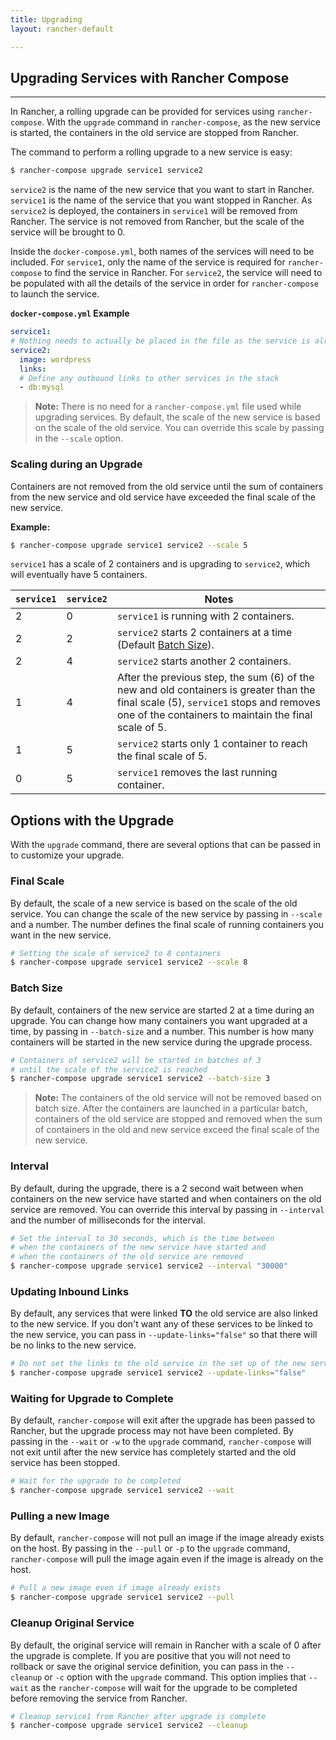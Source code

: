 ```yaml
---
title: Upgrading
layout: rancher-default

---
```


## Upgrading Services with Rancher Compose
---

In Rancher, a rolling upgrade can be provided for services using `rancher-compose`. With the `upgrade` command in `rancher-compose`, as the new service is started, the containers in the old service are stopped from Rancher. 

The command to perform a rolling upgrade to a new service is easy:  

```bash
$ rancher-compose upgrade service1 service2 
```

`service2` is the name of the new service that you want to start in Rancher. `service1` is the name of the service that you want stopped in Rancher. As `service2` is deployed, the containers in `service1` will be removed from Rancher. The service is not removed from Rancher, but the scale of the service will be brought to 0.

Inside the `docker-compose.yml`, both names of the services will need to be included. For `service1`, only the name of the service is required for `rancher-compose` to find the service in Rancher. For `service2`, the service will need to be populated with all the details of the service in order for `rancher-compose` to launch the service.

**`docker-compose.yml` Example**

```yaml
service1:
# Nothing needs to actually be placed in the file as the service is already running
service2:
  image: wordpress
  links: 
  # Define any outbound links to other services in the stack
  - db:mysql
```

> **Note:** There is no need for a `rancher-compose.yml` file used while upgrading services. By default, the scale of the new service is based on the scale of the old service. You can override this scale by passing in the `--scale` option. 

### Scaling during an Upgrade

Containers are not removed from the old service until the sum of containers from the new service and old service have exceeded the final scale of the new service.

**Example:**

```bash
$ rancher-compose upgrade service1 service2 --scale 5
```

`service1` has a scale of 2 containers and is upgrading to `service2`, which will eventually have 5 containers.

`service1` | `service2` | Notes
---|---|---
2 | 0 |  `service1` is running with 2 containers.
2 | 2 | `service2` starts 2 containers at a time (Default [Batch Size]({{site.baseurl}}/rancher/rancher-compose/upgrading/#batch-size)).
2 | 4 | `service2` starts another 2 containers. 
1 | 4 | After the previous step, the sum (6) of the new and old containers is greater than the final scale (5), `service1` stops and removes one of the containers to maintain the final scale of 5.
1 | 5 | `service2` starts only 1 container to reach the final scale of 5.
0 | 5 | `service1` removes the last running container.


## Options with the Upgrade

With the `upgrade` command, there are several options that can be passed in to customize your upgrade.

### Final Scale

By default, the scale of a new service is based on the scale of the old service. You can change the scale of the new service by passing in `--scale` and a number. The number defines the final scale of running containers you want in the new service. 

```bash
# Setting the scale of service2 to 8 containers
$ rancher-compose upgrade service1 service2 --scale 8
```

### Batch Size

By default, containers of the new service are started 2 at a time during an upgrade. You can change how many containers you want upgraded at a time, by passing in `--batch-size` and a number. This number is how many containers will be started in the new service during the upgrade process. 

```bash
# Containers of service2 will be started in batches of 3 
# until the scale of the service2 is reached
$ rancher-compose upgrade service1 service2 --batch-size 3
```

> **Note:** The containers of the old service will not be removed based on batch size. After the containers are launched in a particular batch, containers of the old service are stopped and removed when the sum of containers in the old and new service exceed the final scale of the new service.

### Interval

By default, during the upgrade, there is a 2 second wait between when containers on the new service have started and when containers on the old service are removed. You can override this interval by passing in `--interval` and the number of milliseconds for the interval.

```bash
# Set the interval to 30 seconds, which is the time between 
# when the containers of the new service have started and 
# when the containers of the old service are removed
$ rancher-compose upgrade service1 service2 --interval "30000"
```
### Updating Inbound Links

By default, any services that were linked **TO** the old service are also linked to the new service. If you don't want any of these services to be linked to the new service, you can pass in `--update-links="false"` so that there will be no links to the new service. 

```bash
# Do not set the links to the old service in the set up of the new service
$ rancher-compose upgrade service1 service2 --update-links="false"
```

### Waiting for Upgrade to Complete

By default, `rancher-compose` will exit after the upgrade has been passed to Rancher, but the upgrade process may not have been completed. By passing in the `--wait` or `-w` to the `upgrade` command, `rancher-compose` will not exit until after the new service has completely started and the old service has been stopped.

```bash
# Wait for the upgrade to be completed
$ rancher-compose upgrade service1 service2 --wait
```

### Pulling a new Image

By default, `rancher-compose` will not pull an image if the image already exists on the host. By passing in the `--pull` or `-p` to the `upgrade` command, `rancher-compose` will pull the image again even if the image is already on the host. 

```bash
# Pull a new image even if image already exists
$ rancher-compose upgrade service1 service2 --pull
```

### Cleanup Original Service

By default, the original service will remain in Rancher with a scale of 0 after the upgrade is complete. If you are positive that you will not need to rollback or save the original service definition, you can pass in the `--cleanup` or `-c` option with the `upgrade` command. This option implies that `--wait` as the `rancher-compose` will wait for the upgrade to be completed before removing the service from Rancher. 

```bash
# Cleanup service1 from Rancher after upgrade is complete
$ rancher-compose upgrade service1 service2 --cleanup
```
